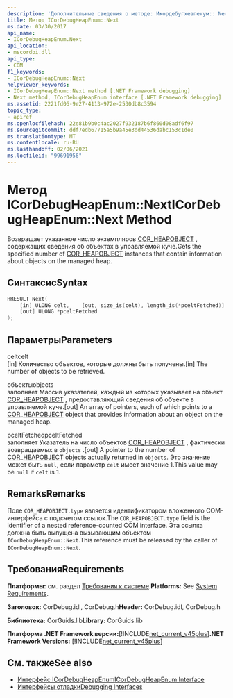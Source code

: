 ```yaml
---
description: 'Дополнительные сведения о методе: Икордебугхеапенум:: Next'
title: Метод ICorDebugHeapEnum::Next
ms.date: 03/30/2017
api_name:
- ICorDebugHeapEnum.Next
api_location:
- mscordbi.dll
api_type:
- COM
f1_keywords:
- ICorDebugHeapEnum::Next
helpviewer_keywords:
- ICorDebugHeapEnum::Next method [.NET Framework debugging]
- Next method, ICorDebugHeapEnum interface [.NET Framework debugging]
ms.assetid: 2221fd06-9e27-4113-972e-2530db8c3594
topic_type:
- apiref
ms.openlocfilehash: 22e81b9b0c4ac2027f932187b6f860d08adf6f97
ms.sourcegitcommit: ddf7edb67715a5b9a45e3dd44536dabc153c1de0
ms.translationtype: MT
ms.contentlocale: ru-RU
ms.lasthandoff: 02/06/2021
ms.locfileid: "99691956"
---
```

# <a name="icordebugheapenumnext-method"></a><span data-ttu-id="7a060-103">Метод ICorDebugHeapEnum::Next</span><span class="sxs-lookup"><span data-stu-id="7a060-103">ICorDebugHeapEnum::Next Method</span></span>

<span data-ttu-id="7a060-104">Возвращает указанное число экземпляров [COR_HEAPOBJECT](cor-heapobject-structure.md) , содержащих сведения об объектах в управляемой куче.</span><span class="sxs-lookup"><span data-stu-id="7a060-104">Gets the specified number of [COR_HEAPOBJECT](cor-heapobject-structure.md) instances that contain information about objects on the managed heap.</span></span>  
  
## <a name="syntax"></a><span data-ttu-id="7a060-105">Синтаксис</span><span class="sxs-lookup"><span data-stu-id="7a060-105">Syntax</span></span>  
  
```cpp  
HRESULT Next(  
    [in] ULONG celt,    [out, size_is(celt), length_is(*pceltFetched)] COR_HEAPOBJECT  objects[],
    [out] ULONG *pceltFetched  
);  
```  
  
## <a name="parameters"></a><span data-ttu-id="7a060-106">Параметры</span><span class="sxs-lookup"><span data-stu-id="7a060-106">Parameters</span></span>  

 <span data-ttu-id="7a060-107">celt</span><span class="sxs-lookup"><span data-stu-id="7a060-107">celt</span></span>  
 <span data-ttu-id="7a060-108">[in] Количество объектов, которые должны быть получены.</span><span class="sxs-lookup"><span data-stu-id="7a060-108">[in] The number of objects to be retrieved.</span></span>  
  
 <span data-ttu-id="7a060-109">объекты</span><span class="sxs-lookup"><span data-stu-id="7a060-109">objects</span></span>  
 <span data-ttu-id="7a060-110">заполняет Массив указателей, каждый из которых указывает на объект [COR_HEAPOBJECT](cor-heapobject-structure.md) , предоставляющий сведения об объекте в управляемой куче.</span><span class="sxs-lookup"><span data-stu-id="7a060-110">[out] An array of pointers, each of which points to a [COR_HEAPOBJECT](cor-heapobject-structure.md) object that provides information about an object on the managed heap.</span></span>  
  
 <span data-ttu-id="7a060-111">pceltFetched</span><span class="sxs-lookup"><span data-stu-id="7a060-111">pceltFetched</span></span>  
 <span data-ttu-id="7a060-112">заполняет Указатель на число объектов [COR_HEAPOBJECT](cor-heapobject-structure.md) , фактически возвращаемых в `objects` .</span><span class="sxs-lookup"><span data-stu-id="7a060-112">[out] A pointer to the number of [COR_HEAPOBJECT](cor-heapobject-structure.md) objects actually returned in `objects`.</span></span> <span data-ttu-id="7a060-113">Это значение может быть `null`, если параметр `celt` имеет значение 1.</span><span class="sxs-lookup"><span data-stu-id="7a060-113">This value may be `null` if `celt` is 1.</span></span>  
  
## <a name="remarks"></a><span data-ttu-id="7a060-114">Remarks</span><span class="sxs-lookup"><span data-stu-id="7a060-114">Remarks</span></span>  

 <span data-ttu-id="7a060-115">Поле `COR_HEAPOBJECT.type` является идентификатором вложенного COM-интерфейса с подсчетом ссылок.</span><span class="sxs-lookup"><span data-stu-id="7a060-115">The `COR_HEAPOBJECT.type` field is the identifier of a nested reference-counted COM interface.</span></span> <span data-ttu-id="7a060-116">Эта ссылка должна быть выпущена вызывающим объектом `ICorDebugHeapEnum::Next`.</span><span class="sxs-lookup"><span data-stu-id="7a060-116">This reference must be released by the caller of `ICorDebugHeapEnum::Next`.</span></span>  
  
## <a name="requirements"></a><span data-ttu-id="7a060-117">Требования</span><span class="sxs-lookup"><span data-stu-id="7a060-117">Requirements</span></span>  

 <span data-ttu-id="7a060-118">**Платформы:** см. раздел [Требования к системе](../../get-started/system-requirements.md).</span><span class="sxs-lookup"><span data-stu-id="7a060-118">**Platforms:** See [System Requirements](../../get-started/system-requirements.md).</span></span>  
  
 <span data-ttu-id="7a060-119">**Заголовок:** CorDebug.idl, CorDebug.h</span><span class="sxs-lookup"><span data-stu-id="7a060-119">**Header:** CorDebug.idl, CorDebug.h</span></span>  
  
 <span data-ttu-id="7a060-120">**Библиотека:** CorGuids.lib</span><span class="sxs-lookup"><span data-stu-id="7a060-120">**Library:** CorGuids.lib</span></span>  
  
 <span data-ttu-id="7a060-121">**Платформа .NET Framework версии:**[!INCLUDE[net_current_v45plus](../../../../includes/net-current-v45plus-md.md)]</span><span class="sxs-lookup"><span data-stu-id="7a060-121">**.NET Framework Versions:** [!INCLUDE[net_current_v45plus](../../../../includes/net-current-v45plus-md.md)]</span></span>  
  
## <a name="see-also"></a><span data-ttu-id="7a060-122">См. также</span><span class="sxs-lookup"><span data-stu-id="7a060-122">See also</span></span>

- [<span data-ttu-id="7a060-123">Интерфейс ICorDebugHeapEnum</span><span class="sxs-lookup"><span data-stu-id="7a060-123">ICorDebugHeapEnum Interface</span></span>](icordebugheapenum-interface.md)
- [<span data-ttu-id="7a060-124">Интерфейсы отладки</span><span class="sxs-lookup"><span data-stu-id="7a060-124">Debugging Interfaces</span></span>](debugging-interfaces.md)
